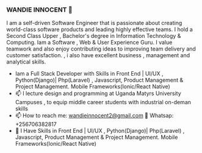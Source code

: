 ### WANDIE INNOCENT 👋
I am a self-driven Software Engineer that is passionate about creating world-class software products and leading highly effective teams. I hold a Second Class Upper , Bachelor's degree in Information Technology & Computing. Iam a Software , Web & User Experience Guru. I value teamwork and  also enjoy contributing ideas to improving team delivery and customer satisfaction. , i also have excellent business , management and analytical skills.

- Iam a Full Stack Developer with Skills in Front End | UI/UX , Python(Django)| Php(Laravel) , Javascript, Product Management & Project Management. Mobile Frameworks(Ionic/React Native)
- 📫 I lecture design and programming at Uganda Matyrs University Campuses , to equip middle career students with industrial on-deman skills 
- 📫 How to reach me: wandieinnocent2@gmail.com  💬  Whatsap: +256706382817
- 🔭 I Have Skills in Front End | UI/UX , Python(Django)| Php(Laravel) , Javascript, Product Management & Project Management. Mobile Frameworks(Ionic/React Native)


<!--
**wandieinnocents/wandieinnocents** is a ✨ _special_ ✨ repository because its `README.md` (this file) appears on your GitHub profile.

Here are some ideas to get you started:

- 🔭 I’m currently working on ...
- 🌱 I’m currently learning ...
- 👯 I’m looking to collaborate on ...
- 🤔 I’m looking for help with ...
- 💬 Ask me about ...
- 📫 How to reach me: ...
- 😄 Pronouns: ...
- ⚡ Fun fact: ...
-->
